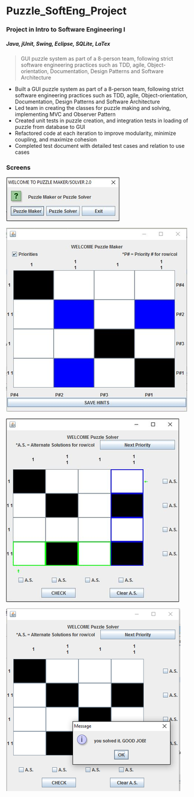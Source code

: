 # Puzzle_SoftEng_Project
### Project in Intro to Software Engineering I
#####  Java, jUnit, Swing, Eclipse, SQLite, LaTex

>GUI puzzle system as part of a 8-person team, following strict software engineering  practices such as TDD, agile, Object-orientation, Documentation, Design Patterns  and Software Architecture

-	Built a GUI puzzle system as part of a 8-person team, following strict software engineering practices such as TDD, agile, Object-orientation, Documentation, Design Patterns and Software Architecture
-	Led team in creating the classes for puzzle making and solving, implementing MVC and Observer Pattern
-	Created unit tests in puzzle creation, and integration tests in loading of puzzle from database to GUI 
-	Refactored code at each iteration to improve modularity, minimize coupling, and maximize cohesion
-	Completed test document with detailed test cases and relation to use cases 

### Screens

![alt text](screens/menu1.JPG?raw=true "Menu")

![alt text](screens/puzzle_maker_2.JPG?raw=true "Menu")

![alt text](screens/puzzle_solver_2.JPG?raw=true "Menu")

![alt text](screens/puzzle_solver_3.png?raw=true "Menu")




